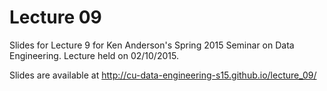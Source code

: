 # Lecture 09

Slides for Lecture 9 for Ken Anderson's Spring 2015 Seminar on Data
Engineering. Lecture held on 02/10/2015.

Slides are available at http://cu-data-engineering-s15.github.io/lecture_09/
